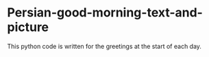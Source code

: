 # Persian-good-morning-text-and-picture
This python code is written for the greetings at the start of each day.
